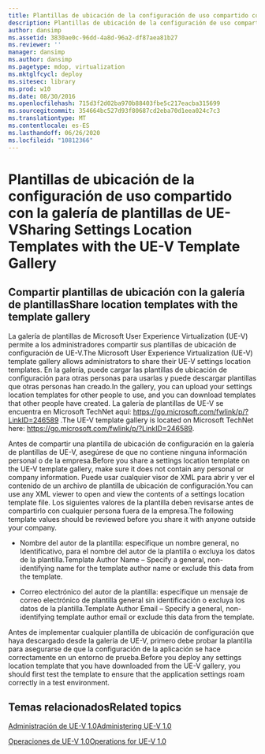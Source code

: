 ```yaml
---
title: Plantillas de ubicación de la configuración de uso compartido con la galería de plantillas de UE-V
description: Plantillas de ubicación de la configuración de uso compartido con la galería de plantillas de UE-V
author: dansimp
ms.assetid: 3830ae0c-96dd-4a8d-96a2-df87aea81b27
ms.reviewer: ''
manager: dansimp
ms.author: dansimp
ms.pagetype: mdop, virtualization
ms.mktglfcycl: deploy
ms.sitesec: library
ms.prod: w10
ms.date: 08/30/2016
ms.openlocfilehash: 715d3f2d02ba970b88403fbe5c217eacba315699
ms.sourcegitcommit: 354664bc527d93f80687cd2eba70d1eea024c7c3
ms.translationtype: MT
ms.contentlocale: es-ES
ms.lasthandoff: 06/26/2020
ms.locfileid: "10812366"
---
```

# <span data-ttu-id="a04b7-103">Plantillas de ubicación de la configuración de uso compartido con la galería de plantillas de UE-V</span><span class="sxs-lookup"><span data-stu-id="a04b7-103">Sharing Settings Location Templates with the UE-V Template Gallery</span></span>


## <span data-ttu-id="a04b7-104">Compartir plantillas de ubicación con la galería de plantillas</span><span class="sxs-lookup"><span data-stu-id="a04b7-104">Share location templates with the template gallery</span></span>


<span data-ttu-id="a04b7-105">La galería de plantillas de Microsoft User Experience Virtualization (UE-V) permite a los administradores compartir sus plantillas de ubicación de configuración de UE-V.</span><span class="sxs-lookup"><span data-stu-id="a04b7-105">The Microsoft User Experience Virtualization (UE-V) template gallery allows administrators to share their UE-V settings location templates.</span></span> <span data-ttu-id="a04b7-106">En la galería, puede cargar las plantillas de ubicación de configuración para otras personas para usarlas y puede descargar plantillas que otras personas han creado.</span><span class="sxs-lookup"><span data-stu-id="a04b7-106">In the gallery, you can upload your settings location templates for other people to use, and you can download templates that other people have created.</span></span> <span data-ttu-id="a04b7-107">La galería de plantillas de UE-V se encuentra en Microsoft TechNet aquí: <https://go.microsoft.com/fwlink/p/?LinkID=246589> .</span><span class="sxs-lookup"><span data-stu-id="a04b7-107">The UE-V template gallery is located on Microsoft TechNet here: <https://go.microsoft.com/fwlink/p/?LinkID=246589>.</span></span>

<span data-ttu-id="a04b7-108">Antes de compartir una plantilla de ubicación de configuración en la galería de plantillas de UE-V, asegúrese de que no contiene ninguna información personal o de la empresa.</span><span class="sxs-lookup"><span data-stu-id="a04b7-108">Before you share a settings location template on the UE-V template gallery, make sure it does not contain any personal or company information.</span></span> <span data-ttu-id="a04b7-109">Puede usar cualquier visor de XML para abrir y ver el contenido de un archivo de plantilla de ubicación de configuración.</span><span class="sxs-lookup"><span data-stu-id="a04b7-109">You can use any XML viewer to open and view the contents of a settings location template file.</span></span> <span data-ttu-id="a04b7-110">Los siguientes valores de la plantilla deben revisarse antes de compartirlo con cualquier persona fuera de la empresa.</span><span class="sxs-lookup"><span data-stu-id="a04b7-110">The following template values should be reviewed before you share it with anyone outside your company.</span></span>

-   <span data-ttu-id="a04b7-111">Nombre del autor de la plantilla: especifique un nombre general, no Identificativo, para el nombre del autor de la plantilla o excluya los datos de la plantilla.</span><span class="sxs-lookup"><span data-stu-id="a04b7-111">Template Author Name – Specify a general, non-identifying name for the template author name or exclude this data from the template.</span></span>

-   <span data-ttu-id="a04b7-112">Correo electrónico del autor de la plantilla: especifique un mensaje de correo electrónico de plantilla general sin identificación o excluya los datos de la plantilla.</span><span class="sxs-lookup"><span data-stu-id="a04b7-112">Template Author Email – Specify a general, non-identifying template author email or exclude this data from the template.</span></span>

<span data-ttu-id="a04b7-113">Antes de implementar cualquier plantilla de ubicación de configuración que haya descargado desde la galería de UE-V, primero debe probar la plantilla para asegurarse de que la configuración de la aplicación se hace correctamente en un entorno de prueba.</span><span class="sxs-lookup"><span data-stu-id="a04b7-113">Before you deploy any settings location template that you have downloaded from the UE-V gallery, you should first test the template to ensure that the application settings roam correctly in a test environment.</span></span>

## <span data-ttu-id="a04b7-114">Temas relacionados</span><span class="sxs-lookup"><span data-stu-id="a04b7-114">Related topics</span></span>


[<span data-ttu-id="a04b7-115">Administración de UE-V 1.0</span><span class="sxs-lookup"><span data-stu-id="a04b7-115">Administering UE-V 1.0</span></span>](administering-ue-v-10.md)

[<span data-ttu-id="a04b7-116">Operaciones de UE-V 1.0</span><span class="sxs-lookup"><span data-stu-id="a04b7-116">Operations for UE-V 1.0</span></span>](operations-for-ue-v-10.md)

 

 





